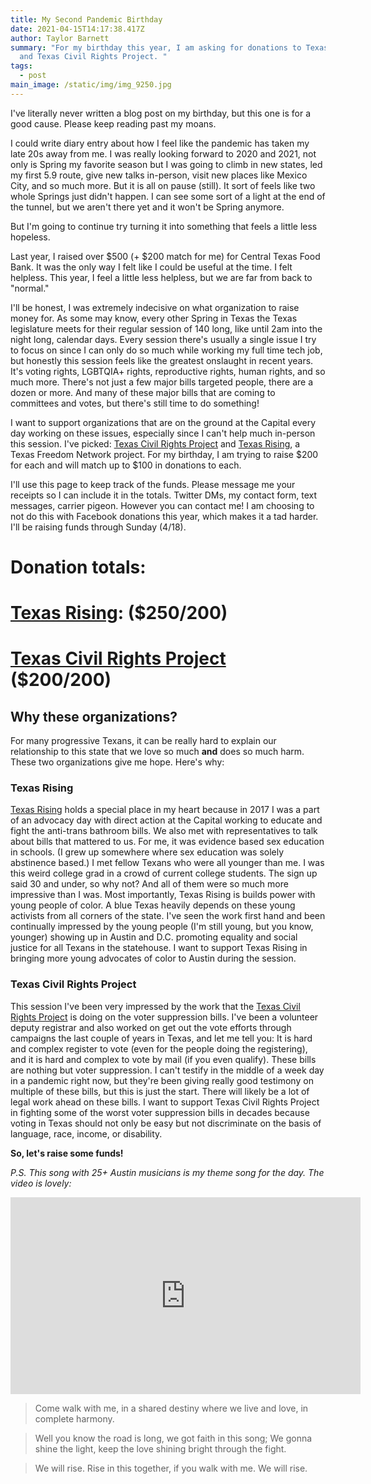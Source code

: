 ```yaml
---
title: My Second Pandemic Birthday
date: 2021-04-15T14:17:38.417Z
author: Taylor Barnett
summary: "For my birthday this year, I am asking for donations to Texas Rising
  and Texas Civil Rights Project. "
tags:
  - post
main_image: /static/img/img_9250.jpg
---
```

I've literally never written a blog post on my birthday, but this one is for a good cause. Please keep reading past my moans. 

I could write diary entry about how I feel like the pandemic has taken my late 20s away from me. I was really looking forward to 2020 and 2021, not only is Spring my favorite season but I was going to climb in new states, led my first 5.9 route, give new talks in-person, visit new places like Mexico City, and so much more. But it is all on pause (still). It sort of feels like two whole Springs just didn't happen. I can see some sort of a light at the end of the tunnel, but we aren't there yet and it won't be Spring anymore. 

But I'm going to continue try turning it into something that feels a little less hopeless. 

Last year, I raised over $500 (+ $200 match for me) for Central Texas Food Bank. It was the only way I felt like I could be useful at the time. I felt helpless. This year, I feel a little less helpless, but we are far from back to "normal." 

I'll be honest, I was extremely indecisive on what organization to raise money for. As some may know, every other Spring in Texas the Texas legislature meets for their regular session of 140 long, like until 2am into the night long, calendar days. Every session there's usually a single issue I try to focus on since I can only do so much while working my full time tech job, but honestly this session feels like the greatest onslaught in recent years. It's voting rights, LGBTQIA+ rights, reproductive rights, human rights, and so much more. There's not just a few major bills targeted people, there are a dozen or more. And many of these major bills that are coming to committees and votes, but there's still time to do something! 

I want to support organizations that are on the ground at the Capital every day working on these issues, especially since I can't help much in-person this session. I've picked: [Texas Civil Rights Project](https://txcivilrights.org/take-action/contribute/) and [Texas Rising](https://txrising.org/donate/), a Texas Freedom Network project. For my birthday, I am trying to raise $200 for each and will match up to $100 in donations to each. 

I'll use this page to keep track of the funds. Please message me your receipts so I can include it in the totals. Twitter DMs, my contact form, text messages, carrier pigeon. However you can contact me! I am choosing to not do this with Facebook donations this year, which makes it a tad harder. I'll be raising funds through Sunday (4/18). 

# Donation totals:

# [Texas Rising](https://txrising.org/donate/): ($250/200)

# [Texas Civil Rights Project](https://txcivilrights.org/take-action/contribute/) ($200/200)

## Why these organizations? 

For many progressive Texans, it can be really hard to explain our relationship to this state that we love so much **and** does so much harm. These two organizations give me hope. Here's why: 

### Texas Rising

[Texas Rising](https://txrising.org) holds a special place in my heart because in 2017 I was a part of an advocacy day with direct action at the Capital working to educate and fight the anti-trans bathroom bills. We also met with representatives to talk about bills that mattered to us. For me, it was evidence based sex education in schools. (I grew up somewhere where sex education was solely abstinence based.) I met fellow Texans who were all younger than me. I was this weird college grad in a crowd of current college students. The sign up said 30 and under, so why not? And all of them were so much more impressive than I was. Most importantly, Texas Rising is builds power with young people of color. A blue Texas heavily depends on these young activists from all corners of the state. I've seen the work first hand and been continually impressed by the young people (I'm still young, but you know, younger) showing up in Austin and D.C. promoting equality and social justice for all Texans in the statehouse. I want to support Texas Rising in bringing more young advocates of color to Austin during the session.

### Texas Civil Rights Project

This session I've been very impressed by the work that the [Texas Civil Rights Project](https://txcivilrights.org) is doing on the voter suppression bills. I've been a volunteer deputy registrar and also worked on get out the vote efforts through campaigns the last couple of years in Texas, and let me tell you: It is hard and complex register to vote (even for the people doing the registering), and it is hard and complex to vote by mail (if you even qualify). These bills are nothing but voter suppression. I can't testify in the middle of a week day in a pandemic right now, but they're been giving really good testimony on multiple of these bills, but this is just the start. There will likely be a lot of legal work ahead on these bills. I want to support Texas Civil Rights Project in fighting some of the worst voter suppression bills in decades because voting in Texas should not only be easy but not discriminate on the basis of language, race, income, or disability. 

**So, let's raise some funds!**

_P.S. This song with 25+ Austin musicians is my theme song for the day. The video is lovely:_

<iframe width="560" height="315" src="https://www.youtube.com/embed/blab-jaxZkc" title="YouTube video player" frameborder="0" allow="accelerometer; autoplay; clipboard-write; encrypted-media; gyroscope; picture-in-picture" allowfullscreen></iframe>

> Come walk with me, 
> in a shared destiny where we live and love, 
> in complete harmony. 

> Well you know the road is long, we got faith in this song; 
> We gonna shine the light, 
> keep the love shining bright through the fight.

> We will rise. 
> Rise in this together, if you walk with me. 
> We will rise.